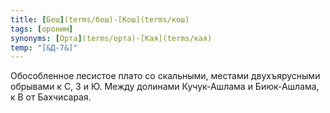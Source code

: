 ```yaml
---
title: [Беш](terms/беш)-[Кош](terms/кош)
tags: [ороним]
synonyms: [Орта](terms/орта)-[Кая](terms/кая)
temp: "[&Д-7&]"
---
```


Обособленное лесистое плато со скальными, местами двухъярусными обрывами к С, З
и Ю. Между долинами Кучук-Ашлама и Биюк-Ашлама, к В от Бахчисарая.
